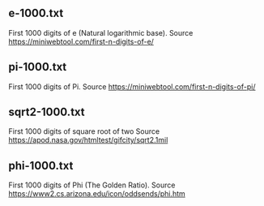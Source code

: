 ## e-1000.txt
First 1000 digits of e (Natural logarithmic base).
Source https://miniwebtool.com/first-n-digits-of-e/

## pi-1000.txt
First 1000 digits of Pi.
Source https://miniwebtool.com/first-n-digits-of-pi/

## sqrt2-1000.txt
First 1000 digits of square root of two
Source https://apod.nasa.gov/htmltest/gifcity/sqrt2.1mil

## phi-1000.txt
First 1000 digits of Phi (The Golden Ratio).
Source https://www2.cs.arizona.edu/icon/oddsends/phi.htm
